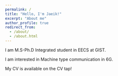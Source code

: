 ```yaml
---
permalink: /
title: "Hello, I'm Jaeik!"
excerpt: "About me"
author_profile: true
redirect_from: 
  - /about/
  - /about.html
---
```


I am M.S-Ph.D Integrated student in EECS at GIST.

I am interested in Machine type communication in 6G.

My CV is available on the CV tap!
